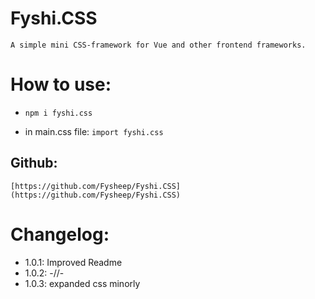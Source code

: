 # Fyshi.CSS

    A simple mini CSS-framework for Vue and other frontend frameworks.

# How to use:

- `npm i fyshi.css`

- in main.css file:
  `import fyshi.css`

## Github:

    [https://github.com/Fysheep/Fyshi.CSS](https://github.com/Fysheep/Fyshi.CSS)

# Changelog:

- 1.0.1: Improved Readme
- 1.0.2: -//-
- 1.0.3: expanded css minorly
